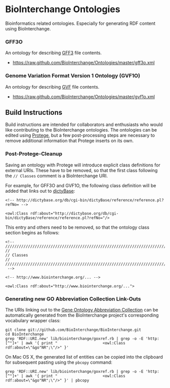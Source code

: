 # BioInterchange Ontologies

Bioinformatics related ontologies. Especially for generating RDF content using BioInterchange.

### GFF3O

An ontology for describing [GFF3](http://sequenceontology.org/gff3.shtml) file contents.

*  https://raw.github.com/BioInterchange/Ontologies/master/gff3o.xml

### Genome Variation Format Version 1 Ontology (GVF1O)

An ontology for describing [GVF](http://sequenceontology.org/gvf.shtml) file contents.

*  https://raw.github.com/BioInterchange/Ontologies/master/gvf1o.xml

## Build Instructions

Build instructions are intended for collaborators and enthusiasts who would like contributing
to the BioInterchange ontologies. The ontologies can be edited using [Protege](http://protege.stanford.edu),
but a few post-processing steps are necessary to remove additional information that Protege
inserts on its own.

### Post-Protege-Cleanup

Saving an ontology with Protege will introduce explicit class definitions for external URIs. These
have to be removed, so that the first class following the `// Classes` comment is a BioInterchange URI.

For example, for GFF3O and GVF1O, the following class definition will be added that links out to
[dictyBase](http://dictybase.org):

    <!-- http://dictybase.org/db/cgi-bin/dictyBase/reference/reference.pl?refNo= -->
    
    <owl:Class rdf:about="http://dictybase.org/db/cgi-bin/dictyBase/reference/reference.pl?refNo="/>

This entry and others need to be removed, so that the ontology class section begins as follows:

    <!-- 
    ///////////////////////////////////////////////////////////////////////////////////////
    //
    // Classes
    //
    ///////////////////////////////////////////////////////////////////////////////////////
     -->
    
    <!-- http://www.biointerchange.org/... -->
    
    <owl:Class rdf:about="http://www.biointerchange.org/...">

### Generating new GO Abbreviation Collection Link-Outs

The URIs linking out to the [Gene Ontology Abbreviation Collection](http://www.geneontology.org/doc/GO.xrf_abbs)
can be automatically generated from the BioInterchange project's corresponding vocabulary
wrapper class:

    git clone git://github.com/BioInterchange/BioInterchange.git
    cd BioInterchange
    grep 'RDF::URI.new' lib/biointerchange/goxref.rb | grep -o -E 'http:[^"]+' | awk '{ print "                    <owl:Class rdf:about=\"&go"NR";\"/>" }'

On Mac OS X, the generated list of entities can be copied into the clipboard for subsequent
pasting using the `pbcopy` command:

    grep 'RDF::URI.new' lib/biointerchange/goxref.rb | grep -o -E 'http:[^"]+' | awk '{ print "                    <owl:Class rdf:about=\"&go"NR";\"/>" }' | pbcopy

